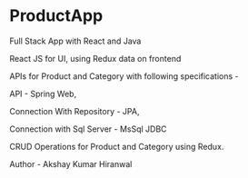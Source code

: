 # ProductApp

Full Stack App with React and Java

React JS for UI, using Redux data on frontend 

APIs for Product and Category with following specifications -

API - Spring Web, 

Connection With Repository - JPA, 

Connection with Sql Server - MsSql JDBC

CRUD Operations for Product and Category using Redux.

Author - Akshay Kumar Hiranwal
